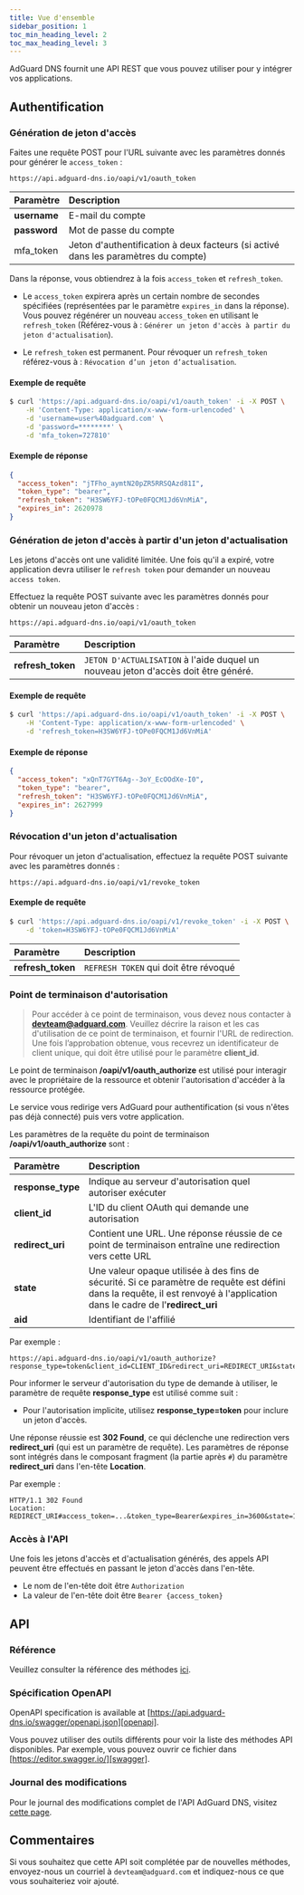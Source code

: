 ```yaml
---
title: Vue d'ensemble
sidebar_position: 1
toc_min_heading_level: 2
toc_max_heading_level: 3
---
```


<!--
    API info is from here:
    https://api.adguard-dns.io/static/api/API.md
-->

AdGuard DNS fournit une API REST que vous pouvez utiliser pour y intégrer vos applications.

## Authentification

### Génération de jeton d'accès

Faites une requête POST pour l'URL suivante avec les paramètres donnés pour générer le `access_token` :

`https://api.adguard-dns.io/oapi/v1/oauth_token`

| Paramètre    | Description                                                                        |
|:------------ |:---------------------------------------------------------------------------------- |
| **username** | E-mail du compte                                                                   |
| **password** | Mot de passe du compte                                                             |
| mfa_token    | Jeton d'authentification à deux facteurs (si activé dans les paramètres du compte) |

Dans la réponse, vous obtiendrez à la fois `access_token` et `refresh_token`.

- Le `access_token` expirera après un certain nombre de secondes spécifiées (représentées par le paramètre `expires_in` dans la réponse). Vous pouvez régénérer un nouveau `access_token` en utilisant le `refresh_token` (Référez-vous à : `Générer un jeton d'accès à partir du jeton d'actualisation`).

- Le `refresh_token` est permanent. Pour révoquer un `refresh_token` référez-vous à : `Révocation d’un jeton d’actualisation`.

#### Exemple de requête

```bash
$ curl 'https://api.adguard-dns.io/oapi/v1/oauth_token' -i -X POST \
    -H 'Content-Type: application/x-www-form-urlencoded' \
    -d 'username=user%40adguard.com' \
    -d 'password=********' \
    -d 'mfa_token=727810'
```

#### Exemple de réponse

```json
{
  "access_token": "jTFho_aymtN20pZR5RRSQAzd81I",
  "token_type": "bearer",
  "refresh_token": "H3SW6YFJ-tOPe0FQCM1Jd6VnMiA",
  "expires_in": 2620978
}
```

### Génération de jeton d'accès à partir d'un jeton d'actualisation

Les jetons d'accès ont une validité limitée. Une fois qu'il a expiré, votre application devra utiliser le `refresh token` pour demander un nouveau `access token`.

Effectuez la requête POST suivante avec les paramètres donnés pour obtenir un nouveau jeton d'accès :

`https://api.adguard-dns.io/oapi/v1/oauth_token`

| Paramètre         | Description                                                                        |
|:----------------- |:---------------------------------------------------------------------------------- |
| **refresh_token** | `JETON D'ACTUALISATION` à l'aide duquel un nouveau jeton d'accès doit être généré. |

#### Exemple de requête

```bash
$ curl 'https://api.adguard-dns.io/oapi/v1/oauth_token' -i -X POST \
    -H 'Content-Type: application/x-www-form-urlencoded' \
    -d 'refresh_token=H3SW6YFJ-tOPe0FQCM1Jd6VnMiA'
```

#### Exemple de réponse

```json
{
  "access_token": "xQnT7GYT6Ag--3oY_EcOOdXe-I0",
  "token_type": "bearer",
  "refresh_token": "H3SW6YFJ-tOPe0FQCM1Jd6VnMiA",
  "expires_in": 2627999
}
```

### Révocation d'un jeton d'actualisation

Pour révoquer un jeton d'actualisation, effectuez la requête POST suivante avec les paramètres donnés :

`https://api.adguard-dns.io/oapi/v1/revoke_token`

#### Exemple de requête

```bash
$ curl 'https://api.adguard-dns.io/oapi/v1/revoke_token' -i -X POST \
    -d 'token=H3SW6YFJ-tOPe0FQCM1Jd6VnMiA'
```

| Paramètre         | Description                           |
|:----------------- |:------------------------------------- |
| **refresh_token** | `REFRESH TOKEN` qui doit être révoqué |

### Point de terminaison d'autorisation

> Pour accéder à ce point de terminaison, vous devez nous contacter à **devteam@adguard.com**. Veuillez décrire la raison et les cas d'utilisation de ce point de terminaison, et fournir l'URL de redirection. Une fois l’approbation obtenue, vous recevrez un identificateur de client unique, qui doit être utilisé pour le paramètre **client_id**.

Le point de terminaison **/oapi/v1/oauth_authorize** est utilisé pour interagir avec le propriétaire de la ressource et obtenir l'autorisation d'accéder à la ressource protégée.

Le service vous redirige vers AdGuard pour authentification (si vous n'êtes pas déjà connecté) puis vers votre application.

Les paramètres de la requête du point de terminaison **/oapi/v1/oauth_authorize** sont :

| Paramètre         | Description                                                                                                                                                                  |
|:----------------- |:---------------------------------------------------------------------------------------------------------------------------------------------------------------------------- |
| **response_type** | Indique au serveur d'autorisation quel autoriser exécuter                                                                                                                    |
| **client_id**     | L'ID du client OAuth qui demande une autorisation                                                                                                                            |
| **redirect_uri**  | Contient une URL. Une réponse réussie de ce point de terminaison entraîne une redirection vers cette URL                                                                     |
| **state**         | Une valeur opaque utilisée à des fins de sécurité. Si ce paramètre de requête est défini dans la requête, il est renvoyé à l'application dans le cadre de l'**redirect_uri** |
| **aid**           | Identifiant de l'affilié                                                                                                                                                     |

Par exemple :

```http request
https://api.adguard-dns.io/oapi/v1/oauth_authorize?response_type=token&client_id=CLIENT_ID&redirect_uri=REDIRECT_URI&state=1jbmuc0m9WTr1T6dOO82
```

Pour informer le serveur d'autorisation du type de demande à utiliser, le paramètre de requête **response_type** est utilisé comme suit :

- Pour l'autorisation implicite, utilisez **response_type=token** pour inclure un jeton d'accès.

Une réponse réussie est **302 Found**, ce qui déclenche une redirection vers **redirect_uri** (qui est un paramètre de requête). Les paramètres de réponse sont intégrés dans le composant fragment (la partie après `#`) du paramètre **redirect_uri** dans l'en-tête **Location**.

Par exemple :

```http request
HTTP/1.1 302 Found
Location: REDIRECT_URI#access_token=...&token_type=Bearer&expires_in=3600&state=1jbmuc0m9WTr1T6dOO82
```

### Accès à l'API

Une fois les jetons d'accès et d'actualisation générés, des appels API peuvent être effectués en passant le jeton d'accès dans l'en-tête.

- Le nom de l'en-tête doit être `Authorization`
- La valeur de l'en-tête doit être `Bearer {access_token}`

## API

### Référence

Veuillez consulter la référence des méthodes [ici](reference.md).

### Spécification OpenAPI

OpenAPI specification is available at [https://api.adguard-dns.io/swagger/openapi.json][openapi].

Vous pouvez utiliser des outils différents pour voir la liste des méthodes API disponibles. Par exemple, vous pouvez ouvrir ce fichier dans [https://editor.swagger.io/][swagger].

### Journal des modifications

Pour le journal des modifications complet de l'API AdGuard DNS, visitez [cette page](private-dns/api/changelog.md).

## Commentaires

Si vous souhaitez que cette API soit complétée par de nouvelles méthodes, envoyez-nous un courriel à `devteam@adguard.com` et indiquez-nous ce que vous souhaiteriez voir ajouté.

[openapi]: https://api.adguard-dns.io/swagger/openapi.json
[swagger]: https://editor.swagger.io/
